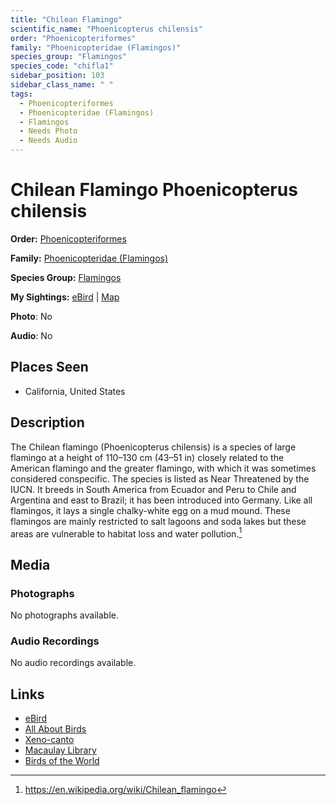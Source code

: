 ```yaml
---
title: "Chilean Flamingo"
scientific_name: "Phoenicopterus chilensis"
order: "Phoenicopteriformes"
family: "Phoenicopteridae (Flamingos)"
species_group: "Flamingos"
species_code: "chifla1"
sidebar_position: 103
sidebar_class_name: " "
tags: 
  - Phoenicopteriformes
  - Phoenicopteridae (Flamingos)
  - Flamingos
  - Needs Photo
  - Needs Audio
---
```


# Chilean Flamingo <span className='sci_name'>Phoenicopterus chilensis</span>

**Order:** [Phoenicopteriformes](/tags/phoenicopteriformes)

**Family:** [Phoenicopteridae (Flamingos)](/tags/phoenicopteridae-flamingos)

**Species Group:** [Flamingos](/tags/flamingos)

**My Sightings:** [eBird](https://ebird.org/lifelist?r=world&time=life&spp=chifla1) | [Map](/map?species_code=chifla1)

**Photo**: No 

**Audio**: No

## Places Seen

* California, United States

## Description
The Chilean flamingo (Phoenicopterus chilensis) is a species of large flamingo at a height of 110–130 cm (43–51 in) closely related to the American flamingo and the greater flamingo, with which it was sometimes considered conspecific. The species is listed as Near Threatened by the IUCN.
It breeds in South America from Ecuador and Peru to Chile and Argentina and east to Brazil; it has been introduced into Germany. Like all flamingos, it lays a single chalky-white egg on a mud mound. 
These flamingos are mainly restricted to salt lagoons and soda lakes but these areas are vulnerable to habitat loss and water pollution.[^1]

[^1]: https://en.wikipedia.org/wiki/Chilean_flamingo

## Media
### Photographs
No photographs available.

### Audio Recordings
No audio recordings available.

## Links
* [eBird](https://ebird.org/species/chifla1) 
* [All About Birds](https://www.allaboutbirds.org/guide/chifla1) 
* [Xeno-canto](https://www.xeno-canto.org/species/phoenicopterus-chilensis) 
* [Macaulay Library](https://search.macaulaylibrary.org/catalog?taxonCode=chifla1&sort=rating_rank_desc)
* [Birds of the World](https://birdsoftheworld.org/bow/species/chifla1)
